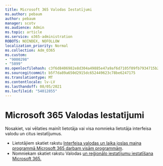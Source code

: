 ```yaml
---
title: Microsoft 365 Valodas Iestatījumi
ms.author: pebaum
author: pebaum
manager: scotv
ms.audience: Admin
ms.topic: article
ms.service: o365-administration
ROBOTS: NOINDEX, NOFOLLOW
localization_priority: Normal
ms.collection: Adm_O365
ms.custom:
- "9000298"
- "5899"
ms.openlocfilehash: c3f6d8406982e8d304a49885e47a9af6d7105f09fb7934715b29777069d52726
ms.sourcegitcommit: b5f7da89a650d2915dc652449623c78be6247175
ms.translationtype: MT
ms.contentlocale: lv-LV
ms.lasthandoff: 08/05/2021
ms.locfileid: "54012855"
---
```

# <a name="microsoft-365-language-settings"></a>Microsoft 365 Valodas Iestatījumi

Nosakiet, vai vēlaties mainīt lietotāja vai visa nomnieka lietotāja interfeisa valodu un citus iestatījumus.

- Lietotājiem skatiet rakstu [Interfeisa valodas un laika joslas maiņa programmā Microsoft 365 darbam visām programmām](https://support.microsoft.com/office/6f238bff-5252-441e-b32b-655d5d85d15b).
- Nomniekam skatiet rakstu Valodas [un reģionālo iestatījumu iestatīšana Microsoft 365.](https://docs.microsoft.com/office365/troubleshoot/access-management/set-language-and-region)
